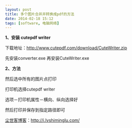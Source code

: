 ```yaml
---
layout: post
title: 多个图片合并并转换成pdf的方法
date: 2014-02-18 15:12
tags: [software, 电脑网络]
---
```

<strong>1、安装 cutepdf writer</strong>

下载地址：<a href="http://www.cutepdf.com/download/CuteWriter.zip" target="_blank">http://www.cutepdf.com/download/CuteWriter.zip</a>

先安装converter.exe 再安装CuteWriter.exe

<strong>2、方法</strong>

然后选中所有的图片点打印

打印机选择cutepdf writer

选项－打印机属性－横向、纵向选择好

然后打印并保存到指定路径即可

<a href="http://i.lvshiminglu.com/">尘世客博客</a>：<a href="http://i.lvshiminglu.com/">http://i.lvshiminglu.com/</a>

